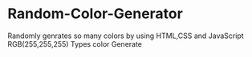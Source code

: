 # Random-Color-Generator
Randomly genrates so many colors by using HTML,CSS and JavaScript
RGB(255,255,255) Types color Generate
